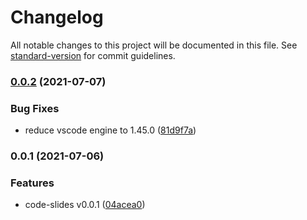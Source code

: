 # Changelog

All notable changes to this project will be documented in this file. See [standard-version](https://github.com/conventional-changelog/standard-version) for commit guidelines.

### [0.0.2](https://github.com/CCraster/code-slides/compare/v0.0.1...v0.0.2) (2021-07-07)


### Bug Fixes

* reduce vscode engine to 1.45.0 ([81d9f7a](https://github.com/CCraster/code-slides/commit/81d9f7ae1046cf542cab9cb0d31cd415f619b080))

### 0.0.1 (2021-07-06)

### Features

- code-slides v0.0.1 ([04acea0](https://github.com/CCraster/code-slides/commit/04acea04e03afe8e8c86496f4bfe0a706e740457))
